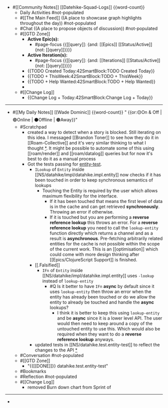 - #[[Community Notes]] [[Datehike-Squad-Logs]] {{word-count}} 
    - Daily Activities #not-populated
    - #[[The Main Feed]] ((A place to showcase graph highlights throughout the day)) #not-populated
    - #Chat ((A place to propose objects of discussion)) #not-populated
    - #[[GTD Zone]]
        - **Active Epic(s):**
            - #page-focus {{[[query]]: {and: [[Epics]] [[Status/Active]] {not: [[query]]}}}}
        - **Active Iteration(s):**
            - #page-focus {{[[query]]: {and: [[Iterations]] [[Status/Active]] {not: [[query]]}}}}
        - {{TODO Created Today:42SmartBlock:TODO Created Today}}
        - {{TODO + ThisWeek:42SmartBlock:TODO + ThisWeek}}
        - {{TODO + Help Wanted:42SmartBlock:TODO + Help Wanted}}
        -  
    - #[[Change Log]]
        - {{Change Log + Today:42SmartBlock:Change Log + Today}}
- ---
- #[[My Daily Notes]] [[Wade Dominic]] {{word-count}} " {{or:🟡On & Off | 🟢Online | ⚫️Offline | 🟠Away}}"
    - #Scratchpad
        - created a way to detect when a story is blocked. Still iterating on this idea. I messaged [[Brandon Toner]] to see how they do it in [[Roam-Collective]] and it's very similar thinking to what I thought [*](https://roamresearch.com/#/app/Roam-Collective/page/5Zx9LGHrL). It might be possible to automate some of this using [[roam/render]] and [[roam/datalog]] queries but for now it's best to do it as a manual process
        - Got the tests passing for [entity-test](((v0Vclr36k))). 
            - `ILookup` of `Entity` inside [[NS/datahike/impl/datahike.impl.entity]] now checks if it has been touched in order to keep synchronous semantics of lookups
                - Touching the Entity is required by the user which allows maximum flexibility for the interface. 
                    - If it has been touched that means the first level of data is in the cache and can get retrieved **synchronously**. Throwing an error if otherwise. 
                    - If it is touched but you are performing a __reverse reference lookup__ this throws an error. For a __reverse reference lookup__ you need to call the `lookup-entity` function directly which returns a channel and as a result is **asynchronous**. Pre-fetching arbitrarily related entities for the cache is not possible within the scope of the current work. This is an [[optimisation]] which could come with more design thinking after [[Epics/ClojureScript Support]] is finished.
            - [[.Falsified]] 
                - `IFn` of `Entity` inside [[NS/datahike/impl/datahike.impl.entity]] uses `-lookup` instead of `lookup-entity`
                    - #Q Is it better to have `IFn` **async** by default since it uses `lookup-entity` then throw an error when the entity has already been touched or do we allow the entity to already be touched and handle the **async** lookups?
                        - I think it is better to keep this using `lookup-entity` and be **async** since it is a lower level API. The user would then need to keep around a copy of the untouched entity to use this. Which would also be required when they want to do a __reverse reference lookup__ anyways.
            - updated tests in [[NS/datahike.test.entity-test]] to reflect the changes to the API [*](((8fyQ--ie_)))
    - #Conversation #not-populated
    - #[[GTD Zone]]
        - "{{[[DONE]]}} datahike.test.entity-test"
    - #Bookmarks
    - #Reflection #not-populated
    - #[[Change Log]]
        - removed Burn down chart from Sprint of 
- ---
- 
